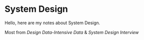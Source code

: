# System Design

Hello, here are my notes about System Design.

Most from _Design Data-Intensive Data_ & _System Design Interview_
